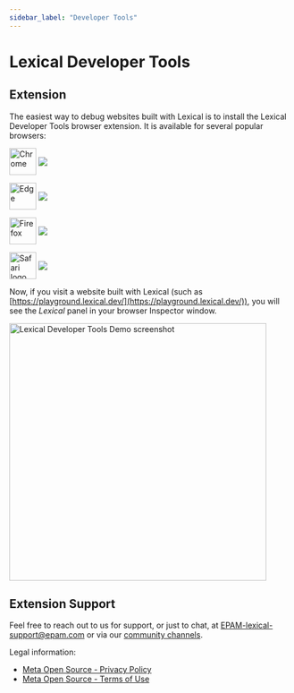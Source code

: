 ```yaml
---
sidebar_label: "Developer Tools"
---
```


# Lexical Developer Tools

## Extension

The easiest way to debug websites built with Lexical is to install the Lexical Developer Tools browser extension. It is available for several popular browsers:


[link-chrome]: https://chromewebstore.google.com/detail/lexical-developer-tools/kgljmdocanfjckcgfpcpdoklodllfdpc 'Version published on Chrome Web Store'
[link-edge]: https://microsoftedge.microsoft.com/addons/detail/lexical-developer-tools/pclbkaofdgafcfhlnimcdhhkkhcabpcb 'Version published on Edge Add-ons Store'
[link-firefox]: https://addons.mozilla.org/en-US/firefox/addon/lexical-developer-tools/ 'Version published on Mozilla Add-ons'
[link-safari]: https://apps.apple.com/us/app/lexical-developer-tools/id6502753400 'Version published on Mac App Store'

[<img src="https://cdnjs.cloudflare.com/ajax/libs/browser-logos/74.1.0/chrome/chrome.svg" width="48" alt="Chrome" valign="middle"/>][link-chrome] [<img valign="middle" src="https://img.shields.io/chrome-web-store/v/kgljmdocanfjckcgfpcpdoklodllfdpc?style=flat&label=%20
"/>][link-chrome]

[<img src="https://cdnjs.cloudflare.com/ajax/libs/browser-logos/74.1.0/edge/edge.svg" width="48" alt="Edge" valign="middle"/>][link-edge] [<img valign="middle" src="https://img.shields.io/badge/dynamic/json?label=%20&query=%24.version&url=https%3A%2F%2Fmicrosoftedge.microsoft.com%2Faddons%2Fgetproductdetailsbycrxid%2Fpclbkaofdgafcfhlnimcdhhkkhcabpcb"/>][link-edge]

[<img src="https://cdnjs.cloudflare.com/ajax/libs/browser-logos/74.1.0/firefox/firefox.svg" width="48" alt="Firefox" valign="middle"/>][link-firefox] [<img valign="middle" src="https://img.shields.io/amo/v/lexical-developer-tools.svg?label=%20"/>][link-firefox]

[<img src="https://cdnjs.cloudflare.com/ajax/libs/browser-logos/74.1.0/safari/safari.svg" width="48" alt="Safari logo" valign="middle"/>][link-safari] [<img valign="middle" src="https://img.shields.io/itunes/v/6502753400?label=%20"/>][link-safari]

Now, if you visit a website built with Lexical (such as [https://playground.lexical.dev/](https://playground.lexical.dev/)), you will see the _Lexical_ panel in your browser Inspector window.

<img src="/img/docs/devtools-demo.png" width="460" alt="Lexical Developer Tools Demo screenshot"/>

## Extension Support

Feel free to reach out to us for support, or just to chat, at [EPAM-lexical-support@epam.com](mailto:EPAM-lexical-support@epam.com) or via our [community channels](/community).

Legal information:

- [Meta Open Source - Privacy Policy](https://opensource.facebook.com/legal/privacy/)
- [Meta Open Source - Terms of Use](https://opensource.facebook.com/legal/terms/)
